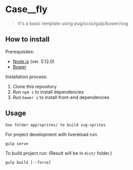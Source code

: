 # Case__fly

> It's a basic template using pug/scss/gulp/bower/svg

## How to install

Prerequisites:
* [Node.js](http://nodejs.org/) (ver. 5.12.0)
* [Bower](http://bower.io/) 

Installation process:

1. Clone this repository
2. Run ```npm i``` to install dependencies
3. Run ```bower i``` to install front-end dependencies

## Usage

```
Use folder app/sprites/ to build svg-sprites
```

For project development with livereload run:
```
gulp serve
```

To build project run: (Result will be in ```dist/``` folder.)
```
gulp build [--force] 
```
